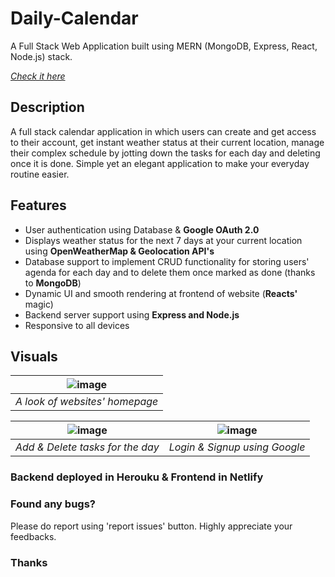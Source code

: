 # Daily-Calendar
A Full Stack Web Application built using MERN (MongoDB, Express, React, Node.js) stack.

[*Check it here*](https://dailycalendar.netlify.app/)

## Description
A full stack calendar application in which users can create and get access to their account, get instant weather status at their current location,
manage their complex schedule by jotting down the tasks for each day and deleting once it is done. Simple yet an elegant application to make your everyday routine easier.

## Features
- User authentication using Database & **Google OAuth 2.0**
- Displays weather status for the next 7 days at your current location using **OpenWeatherMap & Geolocation API's**
- Database support to implement CRUD functionality for storing users' agenda for each day and to delete them once marked as done (thanks to **MongoDB**)
- Dynamic UI and smooth rendering at frontend of website (**Reacts'** magic)
- Backend server support using **Express and Node.js**
- Responsive to all devices

## Visuals
| ![image](https://user-images.githubusercontent.com/75468796/156401357-a30fa0fe-7994-4ab8-b606-adcfcf8639ea.png) |
| :--: |
| *A look of websites' homepage* |
    
| ![image](https://user-images.githubusercontent.com/75468796/156401607-15aadecd-8488-4d59-bb3c-16625fa875f8.png) |  ![image](https://user-images.githubusercontent.com/75468796/156404577-13a400cc-e2a9-47ce-a616-c7c16dfdee83.png) |
| :--: | :--: |
| *Add & Delete tasks for the day* | *Login & Signup using Google* |


### Backend deployed in Herouku & Frontend in Netlify
### Found any bugs? 
Please do report using 'report issues' button. Highly appreciate your feedbacks.
### Thanks


